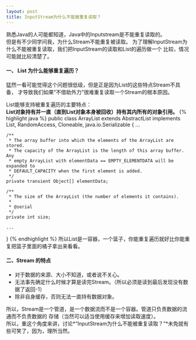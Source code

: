 ```yaml
---
layout: post
title: InputStream为什么不能被重复读取？
---
```


熟悉Java的人可能都知道，Java中的Inputstream是不能重复读取的。    
但是有不少同学问我，为什么Stream不能重复被读取。
为了理解InputStream为什么不能被重复读取，我们把InputStream的读取和List的遍历做一个
比较，情况可能就比较清楚了。 
<!-- more -->

#### 一、 List 为什么能够重复遍历？

猛然一看可能觉得这个问题很低级，但是正是因为List的这些特点Stream不具备，
才导致我们如果“不借助外力”很难重复读取一个Stream的根本原因。

List能够支持被重复遍历的主要特点：    
<b>List对象持有并一直（直到List对象本身被回收）持有其内所有的对象引用。</b>
{% highlight java %}
public class ArrayList<E> extends AbstractList<E>
        implements List<E>, RandomAccess, Cloneable, java.io.Serializable {
   ...

    /**
     * The array buffer into which the elements of the ArrayList are stored.
     * The capacity of the ArrayList is the length of this array buffer. Any
     * empty ArrayList with elementData == EMPTY_ELEMENTDATA will be expanded to
     * DEFAULT_CAPACITY when the first element is added.
     */
    private transient Object[] elementData;

    /**
     * The size of the ArrayList (the number of elements it contains).
     *
     * @serial
     */
    private int size;

    ...
}
{% endhighlight %}
所以List是一容器，一个篮子，你能重复遍历就好比你能重复把篮子里面的橘子拿出来看看。

#### 二、Stream 的特点
* 对于数据的来源、大小不知道，或者说不关心。
* 无法事先确定什么时候才算是读完Stream。（所以必须是读到最后发现没有数据了返回-1）
* 除非自身缓存，否则无法一直持有数据对象。

所以，Stream是一个管道，是一个数据流而不是一个容器。管道只负责数据的流通而不负责数据的
存储（当然可以适当使用缓存来增加读取速度）。    
所以，重这个角度来讲，讨论*“InputStream为什么不能被重复读取？”*未免就有些可笑了，因为，理所当然。



